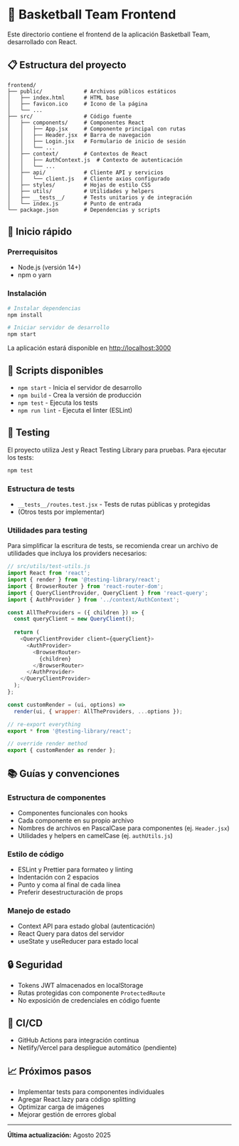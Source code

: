 # 🏀 Basketball Team Frontend

Este directorio contiene el frontend de la aplicación Basketball Team, desarrollado con React.

## 📋 Estructura del proyecto

```
frontend/
├── public/             # Archivos públicos estáticos
│   ├── index.html      # HTML base
│   ├── favicon.ico     # Icono de la página
│   └── ...
├── src/                # Código fuente
│   ├── components/     # Componentes React
│   │   ├── App.jsx     # Componente principal con rutas
│   │   ├── Header.jsx  # Barra de navegación
│   │   ├── Login.jsx   # Formulario de inicio de sesión
│   │   └── ...
│   ├── context/        # Contextos de React
│   │   ├── AuthContext.js  # Contexto de autenticación
│   │   └── ...
│   ├── api/            # Cliente API y servicios
│   │   └── client.js   # Cliente axios configurado
│   ├── styles/         # Hojas de estilo CSS
│   ├── utils/          # Utilidades y helpers
│   ├── __tests__/      # Tests unitarios y de integración
│   └── index.js        # Punto de entrada
└── package.json        # Dependencias y scripts
```

## 🚀 Inicio rápido

### Prerrequisitos
- Node.js (versión 14+)
- npm o yarn

### Instalación

```bash
# Instalar dependencias
npm install

# Iniciar servidor de desarrollo
npm start
```

La aplicación estará disponible en [http://localhost:3000](http://localhost:3000)

## 📝 Scripts disponibles

- `npm start` - Inicia el servidor de desarrollo
- `npm build` - Crea la versión de producción
- `npm test` - Ejecuta los tests
- `npm run lint` - Ejecuta el linter (ESLint)

## 🧪 Testing

El proyecto utiliza Jest y React Testing Library para pruebas. Para ejecutar los tests:

```bash
npm test
```

### Estructura de tests

- `__tests__/routes.test.jsx` - Tests de rutas públicas y protegidas
- (Otros tests por implementar)

### Utilidades para testing

Para simplificar la escritura de tests, se recomienda crear un archivo de utilidades que incluya los providers necesarios:

```javascript
// src/utils/test-utils.js
import React from 'react';
import { render } from '@testing-library/react';
import { BrowserRouter } from 'react-router-dom';
import { QueryClientProvider, QueryClient } from 'react-query';
import { AuthProvider } from '../context/AuthContext';

const AllTheProviders = ({ children }) => {
  const queryClient = new QueryClient();
  
  return (
    <QueryClientProvider client={queryClient}>
      <AuthProvider>
        <BrowserRouter>
          {children}
        </BrowserRouter>
      </AuthProvider>
    </QueryClientProvider>
  );
};

const customRender = (ui, options) =>
  render(ui, { wrapper: AllTheProviders, ...options });

// re-export everything
export * from '@testing-library/react';

// override render method
export { customRender as render };
```

## 📚 Guías y convenciones

### Estructura de componentes

- Componentes funcionales con hooks
- Cada componente en su propio archivo
- Nombres de archivos en PascalCase para componentes (ej. `Header.jsx`)
- Utilidades y helpers en camelCase (ej. `authUtils.js`)

### Estilo de código

- ESLint y Prettier para formateo y linting
- Indentación con 2 espacios
- Punto y coma al final de cada línea
- Preferir desestructuración de props

### Manejo de estado

- Context API para estado global (autenticación)
- React Query para datos del servidor
- useState y useReducer para estado local

## 🔒 Seguridad

- Tokens JWT almacenados en localStorage
- Rutas protegidas con componente `ProtectedRoute`
- No exposición de credenciales en código fuente

## 🔄 CI/CD

- GitHub Actions para integración continua
- Netlify/Vercel para despliegue automático (pendiente)

## 📈 Próximos pasos

- Implementar tests para componentes individuales
- Agregar React.lazy para código splitting
- Optimizar carga de imágenes
- Mejorar gestión de errores global

---

**Última actualización:** Agosto 2025
